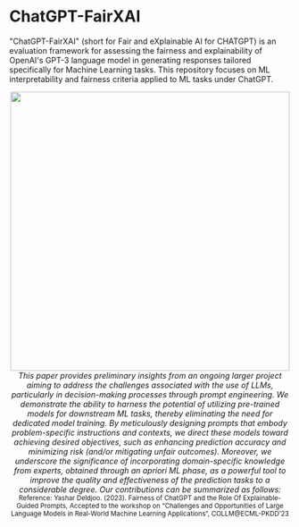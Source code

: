 # ChatGPT-FairXAI
"ChatGPT-FairXAI" (short for Fair and eXplainable AI for CHATGPT) is an evaluation framework for assessing the fairness and explainability of OpenAI's GPT-3 language model in generating responses tailored specifically for Machine Learning tasks. This repository focuses on ML interpretability and fairness criteria applied to ML tasks under ChatGPT. 





<p align="center">
  <img src="https://github.com/yasdel/ChatGPT-FairXAI/assets/12104758/752299a0-354b-4b6a-a734-5ca8b0e0b36a" width="500"><br>
  <i>This paper provides preliminary insights from an ongoing larger project aiming to address the challenges associated with the use of LLMs, particularly in decision-making processes through prompt engineering. We demonstrate the ability to harness the potential of utilizing pre-trained models for downstream ML tasks, thereby eliminating the need for dedicated model training. By meticulously designing prompts that embody problem-specific instructions and contexts, we direct these models toward achieving desired objectives, such as enhancing prediction accuracy and minimizing risk (and/or mitigating unfair outcomes). Moreover, we underscore the significance of incorporating domain-specific knowledge from experts, obtained through an apriori ML phase, as a powerful tool to improve the quality and effectiveness of the prediction tasks to a considerable degree. Our contributions can be summarized as follows:</i>
    <small>Reference: Yashar Deldjoo. (2023). Fairness of ChatGPT and the Role Of
Explainable-Guided Prompts,  Accepted to the workshop on “Challenges and Opportunities of Large Language
Models in Real-World Machine Learning Applications”, COLLM@ECML-PKDD’23</small>

</p>
